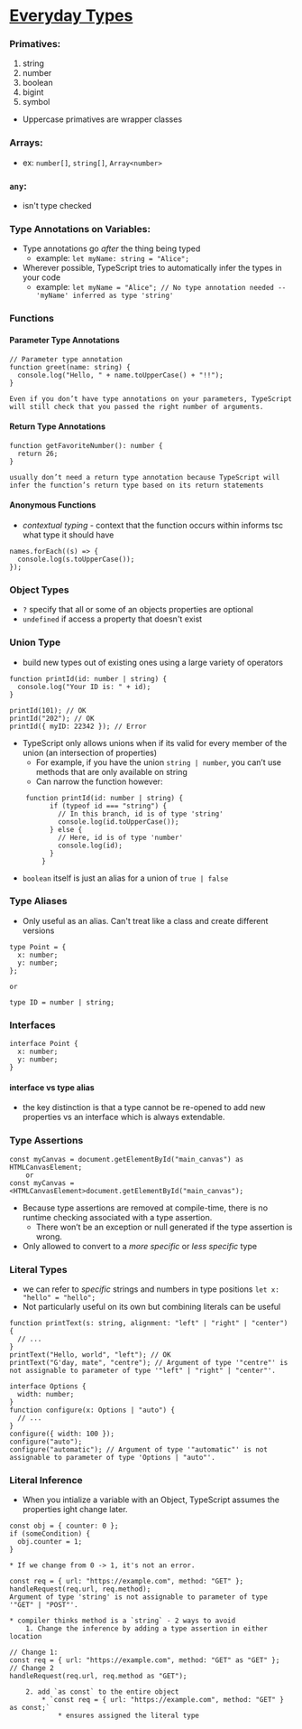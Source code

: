 # [Everyday Types](https://www.typescriptlang.org/docs/handbook/2/everyday-types.html)

### Primatives:
1. string
2. number
3. boolean
4. bigint
5. symbol

* Uppercase primatives are wrapper classes 

### Arrays:
* ex: `number[]`, `string[]`, `Array<number>`

### `any`:
* isn't type checked

### Type Annotations on Variables:
* Type annotations go _after_ the thing being typed
	* example: `let myName: string = "Alice";`
*  Wherever possible, TypeScript tries to automatically infer the types in your code
	* example: `let myName = "Alice"; // No type annotation needed -- 'myName' inferred as type 'string'`

### Functions
#### Parameter Type Annotations
```
// Parameter type annotation
function greet(name: string) {
  console.log("Hello, " + name.toUpperCase() + "!!");
}

Even if you don’t have type annotations on your parameters, TypeScript will still check that you passed the right number of arguments.
```

#### Return Type Annotations
```
function getFavoriteNumber(): number {
  return 26;
}

usually don’t need a return type annotation because TypeScript will infer the function’s return type based on its return statements
```

#### Anonymous Functions
* _contextual typing_ - context that the function occurs within informs tsc what type it should have
```
names.forEach((s) => {
  console.log(s.toUpperCase());
});
```

### Object Types
* `?` specify that all or some of an objects properties are optional
* `undefined` if access a property that doesn't exist

### Union Type
* build new types out of existing ones using a large variety of operators
```
function printId(id: number | string) {
  console.log("Your ID is: " + id);
}

printId(101); // OK
printId("202"); // OK
printId({ myID: 22342 }); // Error
```
* TypeScript only allows unions when if its valid for every member of the union (an intersection of properties)
	* For example, if you have the union `string | number`, you can’t use methods that are only available on string
	* Can narrow the function however:
```
	function printId(id: number | string) {
		  if (typeof id === "string") {
		    // In this branch, id is of type 'string'
		    console.log(id.toUpperCase());
		  } else {
		    // Here, id is of type 'number'
		    console.log(id);
		  }
		}
```
* `boolean` itself is just an alias for a union of `true | false`

### Type Aliases
* Only useful as an alias. Can't treat like a class and create different versions
```
type Point = {
  x: number;
  y: number;
};

or

type ID = number | string;
```

### Interfaces
```
interface Point {
  x: number;
  y: number;
}
```

#### interface vs type alias
* the key distinction is that a type cannot be re-opened to add new properties vs an interface which is always extendable.

### Type Assertions
```
const myCanvas = document.getElementById("main_canvas") as HTMLCanvasElement;
	or
const myCanvas = <HTMLCanvasElement>document.getElementById("main_canvas");
```
* Because type assertions are removed at compile-time, there is no runtime checking associated with a type assertion. 
	* There won’t be an exception or null generated if the type assertion is wrong.
* Only allowed to convert to a _more specific_ or _less specific_ type

### Literal Types
* we can refer to _specific_ strings and numbers in type positions
`let x: "hello" = "hello";` 
* Not particularly useful on its own but combining literals can be useful
```
function printText(s: string, alignment: "left" | "right" | "center") {
  // ...
}
printText("Hello, world", "left"); // OK
printText("G'day, mate", "centre"); // Argument of type '"centre"' is not assignable to parameter of type '"left" | "right" | "center"'.
```
```
interface Options {
  width: number;
}
function configure(x: Options | "auto") {
  // ...
}
configure({ width: 100 });
configure("auto");
configure("automatic"); // Argument of type '"automatic"' is not assignable to parameter of type 'Options | "auto"'.
```

### Literal Inference
* When you intialize a variable with an Object, TypeScript assumes the properties ight change later.
```
const obj = { counter: 0 };
if (someCondition) {
  obj.counter = 1;
}
```
	* If we change from 0 -> 1, it's not an error. 
```
const req = { url: "https://example.com", method: "GET" };
handleRequest(req.url, req.method);
Argument of type 'string' is not assignable to parameter of type '"GET" | "POST"'.
```
	* compiler thinks method is a `string` - 2 ways to avoid
		1. Change the inference by adding a type assertion in either location
```
// Change 1:
const req = { url: "https://example.com", method: "GET" as "GET" };
// Change 2
handleRequest(req.url, req.method as "GET");
```
		2. add `as const` to the entire object
			* `const req = { url: "https://example.com", method: "GET" } as const;`
				* ensures assigned the literal type



